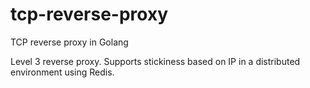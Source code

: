 # tcp-reverse-proxy
TCP reverse proxy in Golang

Level 3 reverse proxy.
Supports stickiness based on IP in a distributed environment using Redis.

